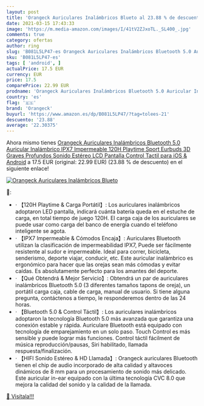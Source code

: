 ```yaml
---
layout: post
title: 'Orangeck Auriculares Inalámbricos Blueto al 23.88 % de descuento'
date: 2021-03-15 17:43:33
image: 'https://m.media-amazon.com/images/I/41tV2ZJxoTL._SL400_.jpg'
comments: true
category: ofertas
author: ring
slug: 'B081L5LP47-es Orangeck Auriculares Inalámbricos Bluetooth 5.0 Auricular...'
sku: 'B081L5LP47-es'
tags: [ 'android', ]
actualPrice: 17.5 EUR
currency: EUR
price: 17.5
comparePrice: 22.99 EUR
prodname: 'Orangeck Auriculares Inalámbricos Bluetooth 5.0 Auricular Inalámbrico IPX7 Impermeable 120H Playtime Sport Eurbuds 3D Graves Profundos Sonido Estéreo LCD Pantalla Control Tactil para iOS & Android'
country: 'es'
flag: '🇪🇸'
brand: 'Orangeck'
buyurl: 'https://www.amazon.es/dp/B081L5LP47/?tag=tolees-21'
descuento: '23.88'
average: '22.30375'
---
```


Ahora mismo tienes [Orangeck Auriculares Inalámbricos Bluetooth 5.0 Auricular Inalámbrico IPX7 Impermeable 120H Playtime Sport Eurbuds 3D Graves Profundos Sonido Estéreo LCD Pantalla Control Tactil para iOS & Android](https://www.amazon.es/dp/B081L5LP47/?tag=tolees-21) a 17.5 EUR (original: 22.99 EUR) (23.88 %  de descuento) en el siguiente enlace!

[![Orangeck Auriculares Inalámbricos Blueto](https://m.media-amazon.com/images/I/41tV2ZJxoTL._SL400_.jpg)](https://www.amazon.es/dp/B081L5LP47/?tag=tolees-21)

🔎:

- · 【120H Playtime & Carga Portátil】: Los auriculares inalámbricos adoptaron LED pantalla, indicará cuánta batería queda en el estuche de carga, en total tiempo de juego 120H. El carga caja de los auriculares se puede usar como carga del banco de energía cuando el teléfono inteligente se agota.
- · 【IPX7 Impermeable & Cómodos Encaja】: Auriculares Bluetooth utilizan la clasificación de impermeabilidad IPX7, Puede ser fácilmente resistente al sudor e impermeable. Ideal para correr, bicicleta, senderismo, deporte viajar, conducir, etc. Este auricular inalámbrico es ergonómico para hacer que las orejas sean más cómodas y evitar caídas. Es absolutamente perfecto para los amantes del deporte.
- · 【Qué Obtendrá & Mejor Servicio】: Obtendrá un par de auriculares inalámbricos Bluetooth 5.0 (3 diferentes tamaños tapons de oreja), un portátil carga caja, cable de carga, manual de usuario. Si tiene alguna pregunta, contáctenos a tiempo, le responderemos dentro de las 24 horas.
- · 【Bluetooth 5.0 & Control Táctil】: Los auriculares inalámbricos adoptaron la tecnología Bluetooth 5.0 más avanzada que garantiza una conexión estable y rápida. Auriculare Bluetooth está equipado con tecnología de emparejamiento en un solo paso. Touch Control es más sensible y puede lograr más funciones. Control táctil fácilment de música reproducción/pausas, Siri habilitado, llamada respuesta/finalización.
- · 【HIFI Sonido Estéreo & HD Llamada】: Orangeck auriculares Bluetooth tienen el chip de audio incorporado de alta calidad y altavoces dinámicos de 8 mm para un procesamiento de sonido más delicado. Este auricular in-ear equipado con la última tecnología CVC 8.0 que mejora la calidad del sonido y la calidad de la llamada.

[🛒 Visítala!!!](https://www.amazon.es/dp/B081L5LP47/?tag=tolees-21)
